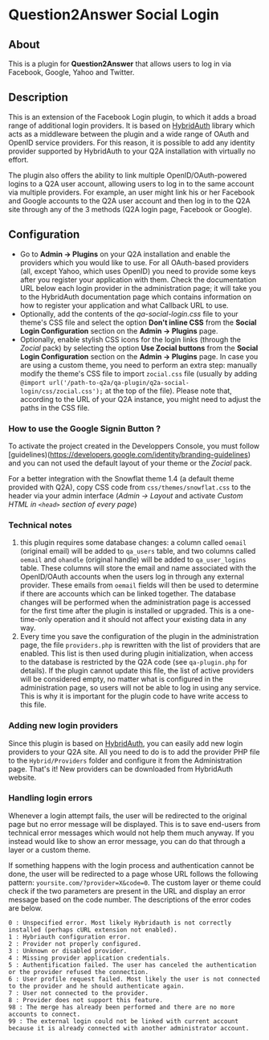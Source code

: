 # Question2Answer Social Login #

## About ##

This is a plugin for **Question2Answer** that allows users to log in via Facebook, Google, Yahoo and Twitter. 


## Description ##

This is an extension of the Facebook Login plugin, to which it adds a broad range of additional login providers. It is based on [HybridAuth](http://hybridauth.sourceforge.net/) library which acts as a middleware between the plugin and a wide range of OAuth and OpenID service providers. For this reason, it is possible to add any identity provider supported by HybridAuth to your Q2A installation with virtually no effort.

The plugin also offers the ability to link multiple OpenID/OAuth-powered logins to a Q2A user account, allowing users to log in to the same account via multiple providers. For example, an user might link his or her Facebook and Google accounts to the Q2A user account and then log in to the Q2A site through any of the 3 methods (Q2A login page, Facebook or Google).

## Configuration ##

* Go to **Admin -> Plugins** on your Q2A installation and enable the providers which you would like to use. For all OAuth-based providers (all, except Yahoo, which uses OpenID) you need to provide some keys after you register your application with them. Check the documentation URL below each login provider in the administration page; it will take you to the HybridAuth documentation page which contains information on how to register your application and what Callback URL to use.
* Optionally, add the contents of the *qa-social-login.css* file to your theme's CSS file and select the option **Don't inline CSS** from the **Social Login Configuration** section on the **Admin -> Plugins** page. 
* Optionally, enable stylish CSS icons for the login links (through the *Zocial* pack) by selecting the option **Use Zocial buttons** from the **Social Login Configuration** section on the **Admin -> Plugins** page. In case you are using a custom theme, you need to perform an extra step: manually modify the theme's CSS file to import `zocial.css` file (usually by adding `@import url('/path-to-q2a/qa-plugin/q2a-social-login/css/zocial.css');` at the top of the file). Please note that, according to the URL of your Q2A instance, you might need to adjust the paths in the CSS file.

### How to use the Google Signin Button ?

To activate the project created in the Developpers Console, you must follow [guidelines)(https://developers.google.com/identity/branding-guidelines) and you can not used the default layout of your theme or the *Zocial* pack.

For a better integration with the Snowflat theme 1.4 (a default theme provided with Q2A), copy CSS code from ```css/themes/snowflat.css``` to the header via your admin interface (*Admin -> Layout* and activate *Custom HTML in ```<head>``` section of every page*)


### Technical notes ###

1. this plugin requires some database changes: a column called `oemail` (original email) will be added to `qa_users` table, and two columns called `oemail` and `ohandle` (original handle) will be added to `qa_user_logins` table. These columns will store the email and name associated with the OpenID/OAuth accounts when the users log in through any external provider. These emails from `oemail` fields will then be used to determine if there are accounts which can be linked together. The database changes will be performed when the administration page is accessed for the first time after the plugin is installed or upgraded. This is a one-time-only operation and it should not affect your existing data in any way.
2. Every time you save the configuration of the plugin in the administration page, the file `providers.php` is rewritten with the list of providers that are enabled. This list is then used during plugin initialization, when access to the database is restricted by the Q2A code (see `qa-plugin.php` for details). If the plugin cannot update this file, the list of active providers will be considered empty, no matter what is configured in the administration page, so users will not be able to log in using any service. This is why it is important for the plugin code to have write access to this file.

  [Question2Answer]: http://www.question2answer.org/install.php
  [Git]: http://git-scm.com/
  [Github]: https://github.com/jacksiro/q2a-social-login
  [cURL]: http://www.php.net/manual/en/book.curl.php
  [JSON]: http://www.php.net/manual/en/book.json.php
  [download]: https://github.com/jacksiro/q2a-social-login/archive/master.zip
  [Hybrid]: https://hybridauth.github.io/


### Adding new login providers ###

Since this plugin is based on [HybridAuth](http://hybridauth.sourceforge.net/), you can easily add new login providers to your Q2A site. All you need to do is to add the provider PHP file to the `Hybrid/Providers` folder and configure it from the Administration page. That's it! New providers can be downloaded from HybridAuth website.

### Handling login errors ###

Whenever a login attempt fails, the user will be redirected to the original page but no error message will be displayed. This is to save end-users from technical error messages which would not help them much anyway. If you instead would like to show an error message, you can do that through a layer or a custom theme. 

If something happens with the login process and authentication cannot be done, the user will be redirected to a page whose URL follows the following pattern: `yoursite.com/?provider=X&code=0`. The custom layer or theme could check if the two parameters are present in the URL and display an error message based on the code number. The descriptions of the error codes are below.

    0 : Unspecified error. Most likely Hybridauth is not correctly installed (perhaps cURL extension not enabled).
    1 : Hybriauth configuration error.
    2 : Provider not properly configured.
    3 : Unknown or disabled provider.
    4 : Missing provider application credentials.
    5 : Authentification failed. The user has canceled the authentication or the provider refused the connection.
    6 : User profile request failed. Most likely the user is not connected to the provider and he should authenticate again.
    7 : User not connected to the provider.
    8 : Provider does not support this feature.
    98 : The merge has already been performed and there are no more accounts to connect.
    99 : The external login could not be linked with current account because it is already connected with another administrator account.

